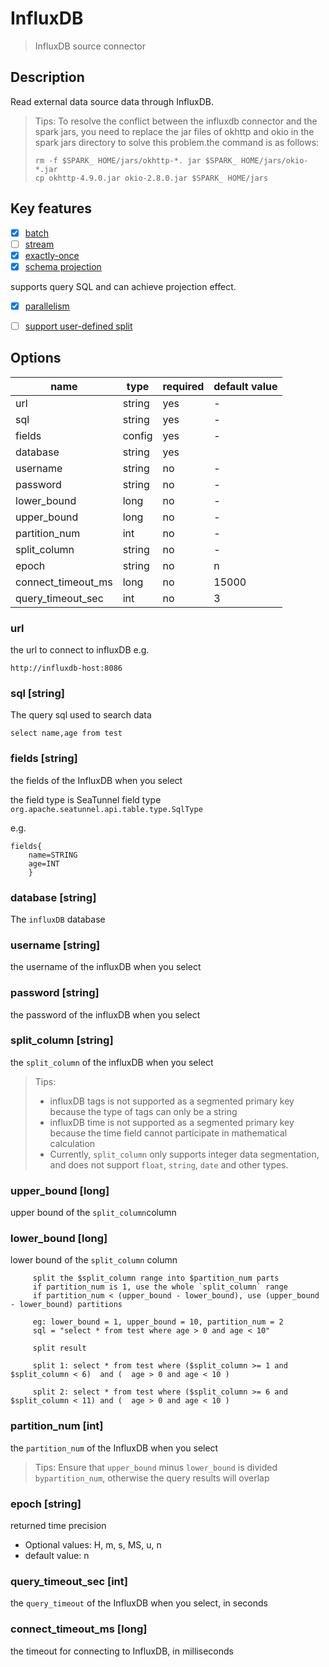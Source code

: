 # InfluxDB

> InfluxDB source connector

## Description

Read external data source data through InfluxDB.

> Tips: To resolve the conflict between the influxdb connector and the spark jars, you need to
replace the jar files of okhttp and okio in the spark jars directory to solve this problem.the command is as follows:
>  ```
> rm -f $SPARK_ HOME/jars/okhttp-*. jar $SPARK_ HOME/jars/okio-*.jar 
> cp okhttp-4.9.0.jar okio-2.8.0.jar $SPARK_ HOME/jars
>  ```

## Key features

- [x] [batch](../../concept/connector-v2-features.md)
- [ ] [stream](../../concept/connector-v2-features.md)
- [x] [exactly-once](../../concept/connector-v2-features.md)
- [x] [schema projection](../../concept/connector-v2-features.md)

supports query SQL and can achieve projection effect.

- [x] [parallelism](../../concept/connector-v2-features.md)
- [ ] [support user-defined split](../../concept/connector-v2-features.md)


## Options

| name        | type    | required | default value |
|-------------|---------|----------|---------------|
| url         | string  | yes      | -             |
| sql         | string  | yes      | -             |
| fields                     | config  | yes      | -             |
| database            | string  | yes      |               |
| username    | string  | no       | -             |
| password    | string  | no       | -             |
| lower_bound | long    | no       | -             |
| upper_bound | long    | no       | -             |
| partition_num | int     | no       | -             |
| split_column | string     | no       | -             |
| epoch | string     | no       | n             |
| connect_timeout_ms | long     | no       | 15000         |
| query_timeout_sec | int     | no       | 3             |

### url
the url to connect to influxDB e.g.
``` 
http://influxdb-host:8086
```

### sql [string]
The query sql used to search data

```
select name,age from test
```

### fields [string]

the fields of the InfluxDB when you select

the field type is SeaTunnel field type `org.apache.seatunnel.api.table.type.SqlType`

e.g.

```
fields{
    name=STRING
    age=INT
    }
```

### database [string]

The `influxDB` database

### username [string]

the username of the influxDB when you select

### password [string]

the password of the influxDB when you select

### split_column [string]

the `split_column` of the influxDB when you select

> Tips:
> - influxDB tags is not supported as a segmented primary key because the type of tags can only be a string
> - influxDB time is not supported as a segmented primary key because the time field cannot participate in mathematical calculation
> - Currently, `split_column` only supports integer data segmentation, and does not support `float`, `string`, `date` and other types.

### upper_bound [long]

upper bound of the `split_column`column

### lower_bound [long]

lower bound of the `split_column` column

```
     split the $split_column range into $partition_num parts
     if partition_num is 1, use the whole `split_column` range
     if partition_num < (upper_bound - lower_bound), use (upper_bound - lower_bound) partitions
     
     eg: lower_bound = 1, upper_bound = 10, partition_num = 2
     sql = "select * from test where age > 0 and age < 10"
     
     split result

     split 1: select * from test where ($split_column >= 1 and $split_column < 6)  and (  age > 0 and age < 10 )
     
     split 2: select * from test where ($split_column >= 6 and $split_column < 11) and (  age > 0 and age < 10 )

```

### partition_num [int]

the `partition_num` of the InfluxDB when you select
> Tips: Ensure that `upper_bound` minus `lower_bound` is divided `bypartition_num`, otherwise the query results will overlap

### epoch [string]
returned time precision
- Optional values: H, m, s, MS, u, n
- default value: n

### query_timeout_sec [int]
the `query_timeout` of the InfluxDB when you select, in seconds

### connect_timeout_ms [long]
the timeout for connecting to InfluxDB, in milliseconds 
